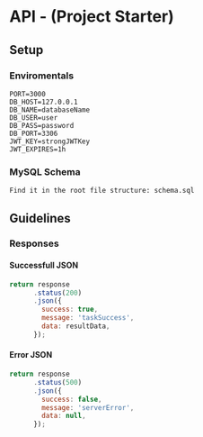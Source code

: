 # API - (Project Starter)

## Setup

### Enviromentals
```
PORT=3000
DB_HOST=127.0.0.1
DB_NAME=databaseName
DB_USER=user
DB_PASS=password
DB_PORT=3306
JWT_KEY=strongJWTKey
JWT_EXPIRES=1h
```

### MySQL Schema
```
Find it in the root file structure: schema.sql
```

## Guidelines

### Responses

#### Successfull JSON
```js
return response
      .status(200)
      .json({
        success: true,
        message: 'taskSuccess',
        data: resultData,
      });
```

#### Error JSON
```js
return response
      .status(500)
      .json({
        success: false,
        message: 'serverError',
        data: null,
      });
```

